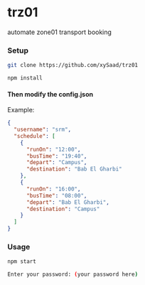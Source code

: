 # trz01

automate zone01 transport booking

### Setup

```bash
git clone https://github.com/xySaad/trz01
```

```bash
npm install
```

#### Then modify the config.json

Example:

```json
{
  "username": "srm",
  "schedule": [
    {
      "runOn": "12:00",
      "busTime": "19:40",
      "depart": "Campus",
      "destination": "Bab El Gharbi"
    },
    {
      "runOn": "16:00",
      "busTime": "08:00",
      "depart": "Bab El Gharbi",
      "destination": "Campus"
    }
  ]
}
```

### Usage

```bash
npm start
```

```bash
Enter your password: (your password here)
```
